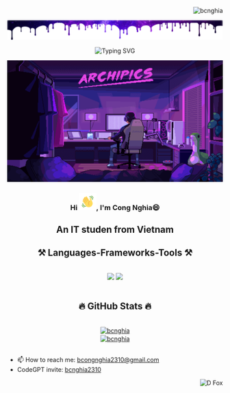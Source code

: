 <p align="right"> <img src="https://komarev.com/ghpvc/?username=bcnghia&label=Profile%20views&color=9472b1&style=flat" alt="bcnghia" /> </p>

<!--<p align="right"> <img src="https://visitcount.itsvg.in/api?id=bcnghia&icon=7&color=11" alt="D Fox" /> </p>-->
<!--<p align="right"> <img src="https://komarev.com/ghpvc/?username=bcnghia&label=Profile%20views&color=FF0066&style=flat" alt="bcnghia" /> </p>-->
<p align="center"> <img src="https://raw.githubusercontent.com/bcnghia/bcnghia/main/Resources/DripBanner.png" alt="Top banner"/> </p>
<p align="center">
    <img src="https://readme-typing-svg.herokuapp.com?font=Fira+Code&size=30&duration=3000&pause=500&color=BF94E4&center=true&random=false&width=435&lines=Hi+there!%F0%9F%91%8B;I'm+Cong+Nghia+.+.+.;Nice+to+meet+you!" alt="Typing SVG" /></a>
</p>

<!--<div align="left"> 
  <a href="https://www.linkedin.com/in/nguyen-le-a292331a6/" target="_blank">
    <img src="https://img.shields.io/badge/LinkedIn-0077B5?style=for-the-badge&logo=linkedin&logoColor=white" target="_blank" />
  </a>
</div>-->


<p align="center"> <img src="https://raw.githubusercontent.com/bcnghia/bcnghia/main/Resources/background.gif" alt="Background banner"/> </p>
<div align="center">
    <h3 align="center"> Hi 
        <img src="https://raw.githubusercontent.com/bcnghia/bcnghia/master/Resources/wave.gif" alt="Waving hand animated gif" width="40"/>,
   I'm <b>Cong Nghia😄</b></h3> 
    <h2>An IT studen from Vietnam</h2>
  
</div>
<h2 align="center">⚒️ Languages-Frameworks-Tools ⚒️</h2>
<br/>
<div align="center">
    <img src="https://skillicons.dev/icons?i=html,css,vscode,visualstudio,github,git,unity" />
    <img src="https://skillicons.dev/icons?i=cpp,cs,java,flutter,javascript,firebase,mysql" /><br>
</div>
<br>
<h2 align="center">🔥 GitHub Stats 🔥</h2>
<!-- https://github.com/anuraghazra/github-readme-stats -->
<br>
<div align=center>
  <a href="#" title="D Fox">
    <img width="434" align="center" src="https://github-readme-stats.vercel.app/api?username=bcnghia&theme=material-palenight&show_icons=true&border_color=292D3E&hide_border=true" alt="bcnghia" />
  </a>
  <br>
  <a href="#" title="D Fox">
    <img width="434" align="center" src="https://github-readme-streak-stats.herokuapp.com/?user=bcnghia&theme=material-palenight&hide_border=true" alt="bcnghia" />
  </a>
</div>

<br>
<!--<p align="right"> <img src="https://komarev.com/ghpvc/?username=bcnghia&label=Profile%20views%20preventive&color=bf94e4&style=flat" alt="D Fox" /> </p>-->

- 📫 How to reach me: bcongnghia2310@gmail.com
- CodeGPT invite: [bcnghia2310](https://app.codegpt.co/r/bcnghia2310)
<p align="right"> <img src="https://visitcount.itsvg.in/api?id=bcnghia&icon=7&color=11" alt="D Fox" /> </p>
<!-- Most used languages
<img align="center" src="https://github-readme-stats.vercel.app/api/top-langs/?username=bcnghia&layout=compact&border_color=292D3E&hide_border=true&title_color=C792EA&icon_color=89DDFF&bg_color=292D3E&text_color=A6ACCD&hide=ShaderLab,powershell,Mathematica,Ruby,Objective-C,Objective,HLSL" />

# 📊 GitHub Stats:
![](https://github-readme-streak-stats.herokuapp.com/?user=bcnghia&theme=dark&hide_border=false)<br/>)
-->

<!-- Source:
( https://readme-typing-svg.herokuapp.com/demo )
Proudly created with GPRM ( https://gprm.itsvg.in ) 
Proudly created with rahuldkjain ( https://rahuldkjain.github.io/gh-profile-readme-generator/ )
Proudly created with repo Github ( https://github.com/anuraghazra/github-readme-stats )
Proudly created with repo Github ( https://github.com/anuraghazra/anuraghazra/blob/master/README.md )
Proudly created with repo Github ( https://github.com/salesp07/salesp07/blob/main/README.md )


Proudly created with Youtuber Trungquandev ( https://www.youtube.com/@trungquandev )
  Github ( https://github.com/trungquandev/trungquandev/blob/main/README.md?plain=1 )
  
Proudly created with Youtuber Rishav Chanda ( https://www.youtube.com/@RishavChanda )
  Github ( https://github.com/rishavchanda/rishavchanda/blob/main/README.md?plain=1 )

THANKS ALL
-->
